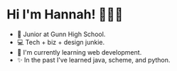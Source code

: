 # Hi I'm Hannah! 👩🏻‍💻


- 🎒 Junior at Gunn High School.
- 💻 Tech + biz + design junkie.
- 🌱 I'm currently learning web development.
- ✨ In the past I've learned java, scheme, and python.

<!-- This graphic has the same things except profile pic is included.
<img src="https://user-images.githubusercontent.com/63120066/95528990-9bdead80-098e-11eb-9c21-76bae1ac7634.png"> -->

